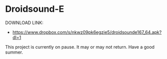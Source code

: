 Droidsound-E 
============
DOWNLOAD LINK:
* https://www.dropbox.com/s/nkwz09pk6egzie5/droidsounde167_64.apk?dl=1

This project is currently on pause. It may or may not return. Have a good summer.
